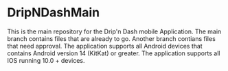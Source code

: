 # DripNDashMain
This is the main repository for the Drip'n Dash mobile Application.
The main branch contains files that are already to go.
Another branch contians files that need approval. 
The application supports all Android devices that contains Android version 14 (KitKat) or greater.
The application supports all IOS running 10.0 + devices.
